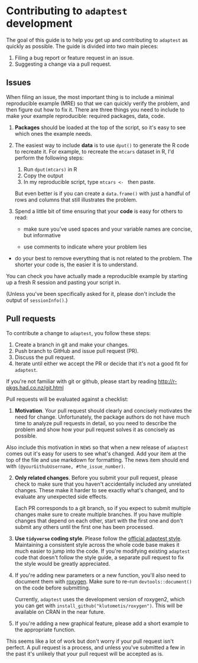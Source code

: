 # Contributing to `adaptest` development

The goal of this guide is to help you get up and contributing to `adaptest` as
quickly as possible. The guide is divided into two main pieces:

1. Filing a bug report or feature request in an issue.
2. Suggesting a change via a pull request.

## Issues

When filing an issue, the most important thing is to include a minimal
reproducible example (MRE) so that we can quickly verify the problem, and then
figure out how to fix it. There are three things you need to include to make
your example reproducible: required packages, data, code.

1.  **Packages** should be loaded at the top of the script, so it's easy to
    see which ones the example needs.

2.  The easiest way to include **data** is to use `dput()` to generate the R
    code to recreate it. For example, to recreate the `mtcars` dataset in R, I'd
    perform the following steps:

       1. Run `dput(mtcars)` in R
       2. Copy the output
       3. In my reproducible script, type `mtcars <- ` then paste.

    But even better is if you can create a `data.frame()` with just a handful
    of rows and columns that still illustrates the problem.

3.  Spend a little bit of time ensuring that your **code** is easy for others to
    read:

    * make sure you've used spaces and your variable names are concise, but
      informative

    * use comments to indicate where your problem lies

   * do your best to remove everything that is not related to the problem. The
     shorter your code is, the easier it is to understand.

You can check you have actually made a reproducible example by starting up a
fresh R session and pasting your script in.

(Unless you've been specifically asked for it, please don't include the output
of `sessionInfo()`.)

## Pull requests

To contribute a change to `adaptest`, you follow these steps:

1. Create a branch in git and make your changes.
2. Push branch to GitHub and issue pull request (PR).
3. Discuss the pull request.
4. Iterate until either we accept the PR or decide that it's not a good fit for
   `adaptest`.

If you're not familiar with git or github, please start by reading
<http://r-pkgs.had.co.nz/git.html>

Pull requests will be evaluated against a checklist:

1.  __Motivation__. Your pull request should clearly and concisely motivates the
   need for change. Unfortunately, the package authors do not have much time to
   analyze pull requests in detail, so you need to describe the problem and show
   how your pull request solves it as concisely as possible.

   Also include this motivation in `NEWS` so that when a new release of
   `adaptest` comes out it's easy for users to see what's changed. Add your
   item at the top of the file and use markdown for formatting. The
   news item should end with `(@yourGithubUsername, #the_issue_number)`.

2.  __Only related changes__. Before you submit your pull request, please
    check to make sure that you haven't accidentally included any unrelated
    changes. These make it harder to see exactly what's changed, and to
    evaluate any unexpected side effects.

    Each PR corresponds to a git branch, so if you expect to submit
    multiple changes make sure to create multiple branches. If you have
    multiple changes that depend on each other, start with the first one
    and don't submit any others until the first one has been processed.

3.  __Use `tidyverse` coding style__. Please follow the
    [official adaptest style](http://adv-r.had.co.nz/Style.html). Maintaining
    a consistent style across the whole code base makes it much easier to
    jump into the code. If you're modifying existing `adaptest` code that
    doesn't follow the style guide, a separate pull request to fix the
    style would be greatly appreciated.

4.  If you're adding new parameters or a new function, you'll also need
    to document them with [roxygen](https://github.com/klutometis/roxygen).
    Make sure to re-run `devtools::document()` on the code before submitting.

    Currently, `adaptest` uses the development version of roxygen2, which you
    can get with `install_github("klutometis/roxygen")`. This will be
    available on CRAN in the near future.

5.  If you're adding a new graphical feature, please add a short example
    to the appropriate function.

This seems like a lot of work but don't worry if your pull request isn't
perfect. A pull request is a process, and unless you've submitted a few in the
past it's unlikely that your pull request will be accepted as is.

